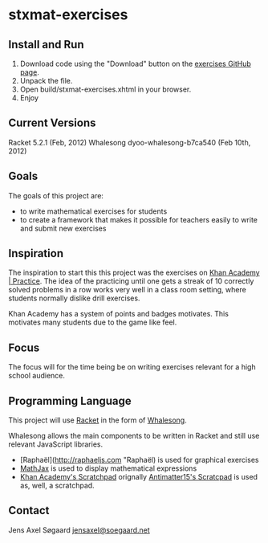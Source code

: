 stxmat-exercises
================

Install and Run
---------------

1. Download code using the "Download" button on the [exercises GitHub page](https://github.com/soegaard/exercises "Github Page").
2. Unpack the file.
3. Open build/stxmat-exercises.xhtml in your browser.
4. Enjoy

Current Versions
----------------
Racket     5.2.1                   (Feb, 2012)
Whalesong  dyoo-whalesong-b7ca540  (Feb 10th, 2012) 


Goals
-----
The goals of this project are:

* to write mathematical exercises for students  
* to create a framework that makes it possible for
  teachers easily to write and submit new exercises

Inspiration
-----------
The inspiration to start this this project was the exercises on 
[Khan Academy | Practice](http://http://www.khanacademy.org/exercisedashboard "Khan Academy").
The idea of the practicing until one gets a streak of 10 correctly solved
problems in a row works very well in a class room setting, where students
normally dislike drill exercises.

Khan Academy has a system of points and badges motivates. This motivates many 
students due to the game like feel. 

Focus
-----
The focus will for the time being be on writing exercises relevant for
a high school audience.

Programming Language
--------------------
This project will use [Racket](http://www.racket-lang.org/) in the form 
of [Whalesong](http://hashcollision.org/whalesong/ "Whalesong").

Whalesong allows the main components to be written in Racket and still
use relevant JavaScript libraries.

* [Raphaël](http://raphaeljs.com "Raphaël) is used for graphical exercises
* [MathJax](http://www.mathjax.org "MathJax") is used to display mathematical expressions
* [Khan Academy's Scratchpad](http://github.com/Khan/khan-exercises/blob/master/utils/scratchpad.js "Scratchpad")
  orignally [Antimatter15's Scratcpad](http://github.com/antimatter15/scratchpad "Scratchpad") 
  is used as, well, a scratchpad.
  
Contact
-------
Jens Axel Søgaard
jensaxel@soegaard.net













